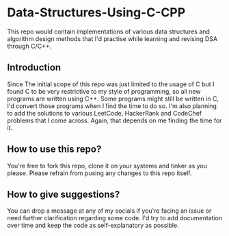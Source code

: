 # Data-Structures-Using-C-CPP
This repo would contain implementations of various data structures and algorithm design methods that I'd practise while learning and revising DSA through C/C++.

## Introduction
Since The initial scope of this repo was just limited to the usage of C but I found C to be very restrictive to my style of programming, so all new programs are written using C++.
Some programs might still be written in C, I'd convert those programs when I find the time to do so. I'm also planning to add the solutions to various LeetCode, HackerRank and CodeChef problems
that I come across. Again, that depends on me finding the time for it.

## How to use this repo?
You're free to fork this repo, clone it on your systems and tinker as you please. Please refrain from pusing any changes to this repo itself.

## How to give suggestions?
You can drop a message at any of my socials if you're facing an issue or need further clarification regarding some code. I'd try to add documentation over time and keep the code as
self-explanatory as possible.

